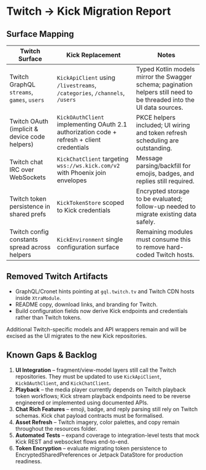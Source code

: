# Twitch → Kick Migration Report

## Surface Mapping

| Twitch Surface | Kick Replacement | Notes |
| -------------- | ---------------- | ----- |
| Twitch GraphQL `streams`, `games`, `users` | `KickApiClient` using `/livestreams`, `/categories`, `/channels`, `/users` | Typed Kotlin models mirror the Swagger schema; pagination helpers still need to be threaded into the UI data sources. |
| Twitch OAuth (implicit & device code helpers) | `KickOAuthClient` implementing OAuth 2.1 authorization code + refresh + client credentials | PKCE helpers included; UI wiring and token refresh scheduling are outstanding. |
| Twitch chat IRC over WebSockets | `KickChatClient` targeting `wss://ws.kick.com/v2` with Phoenix join envelopes | Message parsing/backfill for emojis, badges, and replies still required. |
| Twitch token persistence in shared prefs | `KickTokenStore` scoped to Kick credentials | Encrypted storage to be evaluated; follow-up needed to migrate existing data safely. |
| Twitch config constants spread across helpers | `KickEnvironment` single configuration surface | Remaining modules must consume this to remove hard-coded Twitch hosts. |

## Removed Twitch Artifacts

- GraphQL/Cronet hints pointing at `gql.twitch.tv` and Twitch CDN hosts inside `XtraModule`.
- README copy, download links, and branding for Twitch.
- Build configuration fields now derive Kick endpoints and credentials rather than Twitch tokens.

Additional Twitch-specific models and API wrappers remain and will be excised as the UI migrates to the new Kick repositories.

## Known Gaps & Backlog

1. **UI Integration** – fragment/view-model layers still call the Twitch repositories. They must be updated to use `KickApiClient`, `KickOAuthClient`, and `KickChatClient`.
2. **Playback** – the media player currently depends on Twitch playback token workflows; Kick stream playback endpoints need to be reverse engineered or implemented using documented APIs.
3. **Chat Rich Features** – emoji, badge, and reply parsing still rely on Twitch schemas. Kick chat payload contracts must be formalised.
4. **Asset Refresh** – Twitch imagery, color palettes, and copy remain throughout the resources folder.
5. **Automated Tests** – expand coverage to integration-level tests that mock Kick REST and websocket flows end-to-end.
6. **Token Encryption** – evaluate migrating token persistence to EncryptedSharedPreferences or Jetpack DataStore for production readiness.
